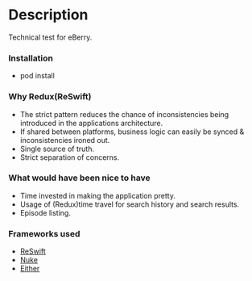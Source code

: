 # Description

Technical test for eBerry.	

### Installation

- pod install

### Why Redux(ReSwift)
	
- The strict pattern reduces the chance of inconsistencies being introduced in the applications architecture. 
- If shared between platforms, business logic can easily be synced & inconsistencies ironed out.
- Single source of truth. 
- Strict separation of concerns.

### What would have been nice to have
	
- Time invested in making the application pretty.
- Usage of (Redux)time travel for search history and search results.
- Episode listing.

### Frameworks used

- [ReSwift](https://github.com/ReSwift/ReSwift)
- [Nuke](https://github.com/kean/Nuke)
- [Either](https://github.com/robrix/Either)